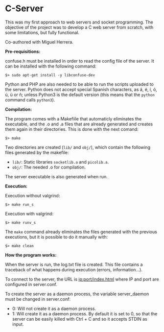 # C-Server

This was my first approach to web servers and socket programming.
The objective of the project was to develop a C web server from scratch, with some limitations, but fully functional.

Co-authored with Miguel Herrera.

**Pre-requisitions:**

confuse.h must be installed in order to read the config file of the server. It can be installed with the following command:

`$> sudo apt-get install -y libconfuse-dev`

Python and PHP are also needed to be able to run the scripts uploaded to the server.
Python does not accept special Spanish characters, as á, é, í, ó, ú, ü or ñ; unless Python3 is the default version (this means that the `python` command calls `python3`).

**Compilation:**

The program comes with a Makefiile that automaticly eliminates the executable, and the .o and .a files that are already generated and creates them again in their directories.
This is done with the next comand:

`$> make`

Two directories are created (`lib/` and `obj/`), which contain the following files generated by the makefile:
- `lib/`: Static libraries `socketlib.a` and `picolib.a`.
- `obj/`: The needed .o for compilation.

The server executable is also generated when run.

**Execution:**

Execution without valgrind:

`$> make run_s`

Execution with valgrind:

`$> make runv_s`

The `make` command already eliminates the files generated with the previous executions, but it is possible to do it manually with:

`$> make clean`

**How the program works:**

When the server is run, the log.txt file is created. This file contains a traceback of what happens during execution (errors, information...).

To connect to the server, the URL is <ip:port/index.html> where IP and port are configured in server.conf.

To create the server as a daemon process, the variable server_daemon must be changed in server.conf:
- 0: Will not create it as a daemon process.
- 1: Will create it as a daemon process.
By default it is set to 0, so that the server can be easily killed with Ctrl + C and so it accepts STDIN as input.
